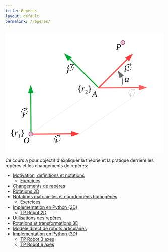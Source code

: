 ```yaml
---
title: Repères
layout: default
permalink: /reperes/
---
```


<div class="float-end">
    <img src="/assets/imgs/changement_repere.svg" />
</div>

Ce cours a pour objectif d'expliquer la théorie et la pratique derrière les repères
et les changements de repères:

* [Motivation, definitions et notations](/reperes/intro)
    * [Exercices](/reperes/ex_coordonnees)
* [Changements de repères](/reperes/changements)
* [Rotations 2D](/reperes/rotations)
* [Notations matricielles et coordonnées homogènes](/reperes/matrix)
    * [Exercices](/reperes/ex_reperes)
* [Implementation en Python (2D)](/reperes/python2d)
    * [TP Robot 2D](/reperes/tp_2d)
* [Utilisations des repères](/reperes/utilisation)
* [Rotations et transformations 3D](/reperes/3d)
* [Modèle direct de robots articulaires](/reperes/kinematics)
* [Implementation en Python (3D)](/reperes/python3d)
    * [TP Robot 3 axes](/reperes/tp_3axis)
    * [TP Robot 6 axes](/reperes/tp_6axis)